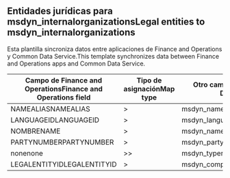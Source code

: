 ## <a name="legal-entities-to-msdyn_internalorganizations"></a><span data-ttu-id="acaf0-101">Entidades jurídicas para msdyn_internalorganizations</span><span class="sxs-lookup"><span data-stu-id="acaf0-101">Legal entities to msdyn_internalorganizations</span></span>

<span data-ttu-id="acaf0-102">Esta plantilla sincroniza datos entre aplicaciones de Finance and Operations y Common Data Service.</span><span class="sxs-lookup"><span data-stu-id="acaf0-102">This template synchronizes data between Finance and Operations apps and Common Data Service.</span></span>

<span data-ttu-id="acaf0-103">Campo de Finance and Operations</span><span class="sxs-lookup"><span data-stu-id="acaf0-103">Finance and Operations field</span></span> | <span data-ttu-id="acaf0-104">Tipo de asignación</span><span class="sxs-lookup"><span data-stu-id="acaf0-104">Map type</span></span> | <span data-ttu-id="acaf0-105">Otro campo de Dynamics 365</span><span class="sxs-lookup"><span data-stu-id="acaf0-105">Other Dynamics 365 field</span></span> | <span data-ttu-id="acaf0-106">Valor predeterminado</span><span class="sxs-lookup"><span data-stu-id="acaf0-106">Default value</span></span>
---|---|---|---
<span data-ttu-id="acaf0-107">NAMEALIAS</span><span class="sxs-lookup"><span data-stu-id="acaf0-107">NAMEALIAS</span></span> | > | <span data-ttu-id="acaf0-108">msdyn_namealias</span><span class="sxs-lookup"><span data-stu-id="acaf0-108">msdyn_namealias</span></span> | 
<span data-ttu-id="acaf0-109">LANGUAGEID</span><span class="sxs-lookup"><span data-stu-id="acaf0-109">LANGUAGEID</span></span> | > | <span data-ttu-id="acaf0-110">msdyn_languageid</span><span class="sxs-lookup"><span data-stu-id="acaf0-110">msdyn_languageid</span></span> | 
<span data-ttu-id="acaf0-111">NOMBRE</span><span class="sxs-lookup"><span data-stu-id="acaf0-111">NAME</span></span> | > | <span data-ttu-id="acaf0-112">msdyn_name</span><span class="sxs-lookup"><span data-stu-id="acaf0-112">msdyn_name</span></span> | 
<span data-ttu-id="acaf0-113">PARTYNUMBER</span><span class="sxs-lookup"><span data-stu-id="acaf0-113">PARTYNUMBER</span></span> | > | <span data-ttu-id="acaf0-114">msdyn_partynumber</span><span class="sxs-lookup"><span data-stu-id="acaf0-114">msdyn_partynumber</span></span> | 
<span data-ttu-id="acaf0-115">none</span><span class="sxs-lookup"><span data-stu-id="acaf0-115">none</span></span> | >> | <span data-ttu-id="acaf0-116">msdyn_type</span><span class="sxs-lookup"><span data-stu-id="acaf0-116">msdyn_type</span></span> | <span data-ttu-id="acaf0-117">806380000</span><span class="sxs-lookup"><span data-stu-id="acaf0-117">806380000</span></span>
<span data-ttu-id="acaf0-118">LEGALENTITYID</span><span class="sxs-lookup"><span data-stu-id="acaf0-118">LEGALENTITYID</span></span> | > | <span data-ttu-id="acaf0-119">msdyn_companycode</span><span class="sxs-lookup"><span data-stu-id="acaf0-119">msdyn_companycode</span></span> | 
